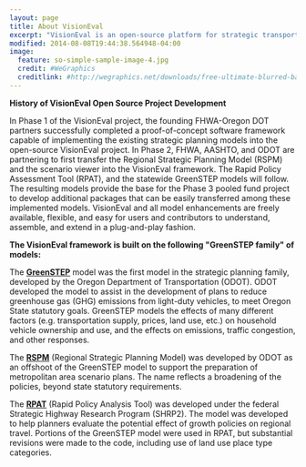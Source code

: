 ```yaml
---
layout: page
title: About VisionEval
excerpt: "VisionEval is an open-source platform for strategic transportation planning."
modified: 2014-08-08T19:44:38.564948-04:00
image:
  feature: so-simple-sample-image-4.jpg
  credit: #WeGraphics
  creditlink: #http://wegraphics.net/downloads/free-ultimate-blurred-background-pack/
---
```



**History of VisionEval Open Source Project Development**

In Phase 1 of the VisionEval project, the founding FHWA-Oregon DOT partners successfully completed a proof-of-concept software framework capable of implementing the existing strategic planning models into the open-source VisionEval project. In Phase 2, FHWA, AASHTO, and ODOT are partnering to first transfer the Regional Strategic Planning Model (RSPM) and the scenario viewer into the VisionEval framework. The Rapid Policy Assessment Tool (RPAT), and the statewide GreenSTEP models will follow. The resulting models provide the base for the Phase 3 pooled fund project to develop additional packages that can be easily transferred among these implemented models. VisionEval and all model enhancements are freely available, flexible, and easy for users and contributors to understand, assemble, and extend in a plug-and-play fashion.

**The VisionEval framework is built on the following "GreenSTEP family" of models:**

The [**GreenSTEP**](https://www.oregon.gov/ODOT/TD/TP/pages/greenstep.aspx) model was the first model in the strategic planning family, developed by the Oregon Department of Transportation (ODOT). ODOT developed the model to assist in the development of plans to reduce greenhouse gas (GHG) emissions from light-duty vehicles, to meet Oregon State statutory goals. GreenSTEP models the effects of many different factors (e.g. transportation supply, prices, land use, etc.) on household vehicle ownership and use, and the effects on emissions, traffic congestion, and other responses. 

The [**RSPM**](http://www.oregon.gov/ODOT/TD/OSTI/Pages/scenario_planning.aspx#reg) (Regional Strategic Planning Model) was developed by ODOT as an offshoot of the GreenSTEP model to support the preparation of metropolitan area scenario plans. The name reflects a broadening of the policies, beyond state statutory requirements. 

The [**RPAT**](https://planningtools.transportation.org/551/rapid-policy-analysis-tool.html) (Rapid Policy Analysis Tool) was developed under the federal Strategic Highway Research Program (SHRP2). The model was developed to help planners evaluate the potential effect of growth policies on regional travel. Portions of the GreenSTEP model were used in RPAT, but substantial revisions were made to the code, including use of land use place type categories. 


